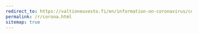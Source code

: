 ```yaml
---
redirect_to: https://valtioneuvosto.fi/en/information-on-coronavirus/current-restrictions
permalink: /r/corona.html
sitemap: true
---
```

